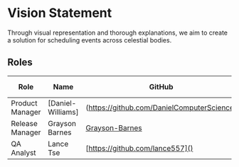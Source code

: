 # Vision Statement
Through visual representation and thorough explanations, we aim to create a solution for scheduling events across celestial bodies.

## Roles
| Role            | Name            | GitHub                                            | Web Portfolio                                                                                                         |
|-----------------|-----------------|------------------------------------------------------------|-----------------------------------------------------------------------------------------------------------------------------------------|
| Product Manager |[Daniel-Williams] |(https://github.com/DanielComputerScience)| [Daniel's Portfolio](https://codermerlin.academy/users/elijah-williams/Digital%20Portfolio/index.html)|
| Release Manager | Grayson Barnes   | [Grayson-Barnes](https://github.com/theo-y-hky39)| [Grayson's Portfolio](https://codermerlin.academy/users/grayson-barnes/Digital%20Portfolio/index.html)|                                                              
| QA Analyst      | Lance Tse    | [https://github.com/lance557]()                                | [Lance's Portfolio](https://www.codermerlin.academy/users/lance-tse/Digital%20Portfolio/index.html)                                                                                                     |

